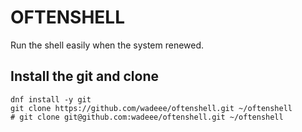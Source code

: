 # OFTENSHELL

Run the shell easily when the system renewed.

## Install the git and clone

```shell script
dnf install -y git
git clone https://github.com/wadeee/oftenshell.git ~/oftenshell
# git clone git@github.com:wadeee/oftenshell.git ~/oftenshell
```
